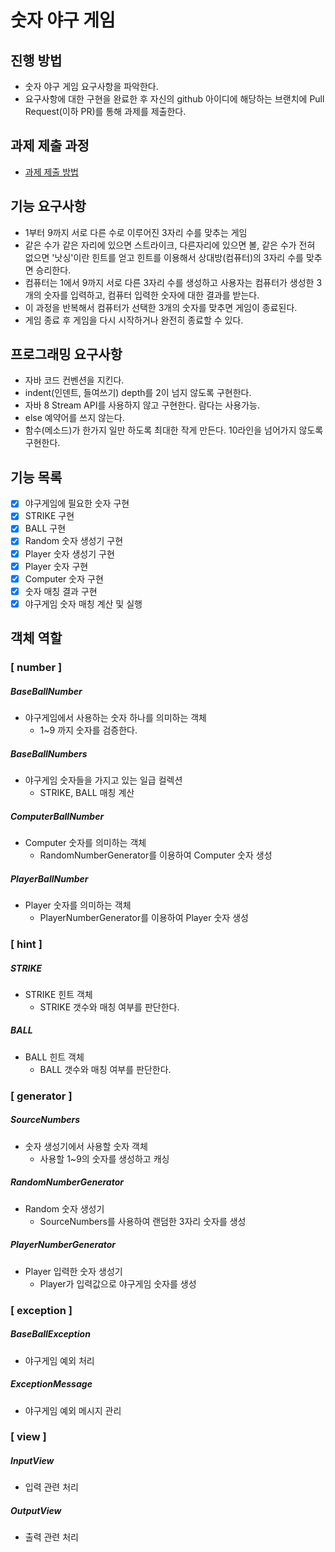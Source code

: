 # 숫자 야구 게임
## 진행 방법
* 숫자 야구 게임 요구사항을 파악한다.
* 요구사항에 대한 구현을 완료한 후 자신의 github 아이디에 해당하는 브랜치에 Pull Request(이하 PR)를 통해 과제를 제출한다.

## 과제 제출 과정
* [과제 제출 방법](https://github.com/next-step/nextstep-docs/tree/master/precourse)

## 기능 요구사항

- 1부터 9까지 서로 다른 수로 이루어진 3자리 수를 맞추는 게임
- 같은 수가 같은 자리에 있으면 스트라이크, 다른자리에 있으면 볼, 같은 수가 전혀 없으면 '낫싱'이란 힌트를 얻고 힌트를 이용해서 상대방(컴퓨터)의 3자리 수를 맞추면 승리한다.
- 컴퓨터는 1에서 9까지 서로 다른 3자리 수를 생성하고 사용자는 컴퓨터가 생성한 3개의 숫자를 입력하고, 컴퓨터 입력한 숫자에 대한 결과를 받는다.
- 이 과정을 반복해서 컴퓨터가 선택한 3개의 숫자를 맞추면 게임이 종료된다.
- 게임 종료 후 게임을 다시 시작하거나 완전히 종료할 수 있다.

## 프로그래밍 요구사항

- 자바 코드 컨벤션을 지킨다.
- indent(인덴트, 들여쓰기) depth를 2이 넘지 않도록 구현한다.
- 자바 8 Stream API를 사용하지 않고 구현한다. 람다는 사용가능.
- else 예약어를 쓰지 않는다.
- 함수(메소드)가 한가지 일만 하도록 최대한 작게 만든다. 10라인을 넘어가지 않도록 구현한다.

## 기능 목록

- [X] 야구게임에 필요한 숫자 구현
- [X] STRIKE 구현
- [X] BALL 구현
- [X] Random 숫자 생성기 구현
- [X] Player 숫자 생성기 구현
- [X] Player 숫자 구현
- [X] Computer 숫자 구현
- [X] 숫자 매칭 결과 구현
- [X] 야구게임 숫자 매칭 계산 및 실행

## 객체 역할

### [ number ]
##### BaseBallNumber
- 야구게임에서 사용하는 숫자 하나를 의미하는 객체
    - 1~9 까지 숫자를 검증한다.
    
##### BaseBallNumbers
- 야구게임 숫자들을 가지고 있는 일급 컬렉션
    - STRIKE, BALL 매칭 계산
       
##### ComputerBallNumber
- Computer 숫자를 의미하는 객체
    - RandomNumberGenerator를 이용하여 Computer 숫자 생성
       
##### PlayerBallNumber
- Player 숫자를 의미하는 객체
    - PlayerNumberGenerator를 이용하여 Player 숫자 생성


### [ hint ]
##### STRIKE
- STRIKE 힌트 객체
    - STRIKE 갯수와 매칭 여부를 판단한다.
    
##### BALL
- BALL 힌트 객체
    - BALL 갯수와 매칭 여부를 판단한다.


### [ generator ]
##### SourceNumbers
- 숫자 생성기에서 사용할 숫자 객체
    - 사용할 1~9의 숫자를 생성하고 캐싱

##### RandomNumberGenerator
- Random 숫자 생성기
    - SourceNumbers를 사용하여 랜덤한 3자리 숫자를 생성
    
##### PlayerNumberGenerator
- Player 입력한 숫자 생성기
    - Player가 입력값으로 야구게임 숫자를 생성
    
    
### [ exception ]
##### BaseBallException
- 야구게임 예외 처리

##### ExceptionMessage
- 야구게임 예외 메시지 관리


### [ view ]
##### InputView
- 입력 관련 처리

##### OutputView
- 출력 관련 처리
